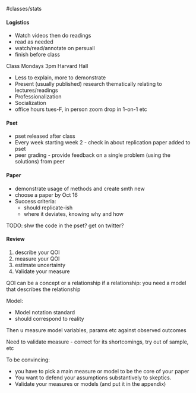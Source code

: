 #classes/stats 

#### Logistics

- Watch videos then do readings
- read as needed 
- watch/read/annotate on persuall
- finish before class

Class Mondays 3pm Harvard Hall
- Less to explain, more to demonstrate
- Present (usually published) research thematically relating to lectures/readings
- Professionalization
- Socialization
- office hours tues-F, in person zoom drop in 1-on-1 etc


#### Pset
- pset released after class
- Every week starting week 2 - check in about replication paper added to pset
- peer grading - provide feedback on a single problem (using the solutions) from peer


#### Paper
- demonstrate usage of methods and create smth new
- choose a paper by Oct 16
- Success criteria:
	- should replicate-ish
	- where it deviates, knowing why and how


TODO: shw the code in the pset?
get on twitter?




#### Review
1) describe your QOI
2) measure your QOI
3) estimate uncertainty
4) Validate your measure

QOI can be a concept or a relationship
if a relationship: you need a model that describes the relationship

Model:
- Model notation standard
- should correspond to reality

Then u measure model variables, params etc against observed outcomes



Need to validate measure - correct for its shortcomings, try out of sample, etc


To be convincing:
- you have to pick a main measure or model to be the core of your paper
- You want to defend your assumptions substantively to skeptics.
- Validate your measures or models (and put it in the appendix)
